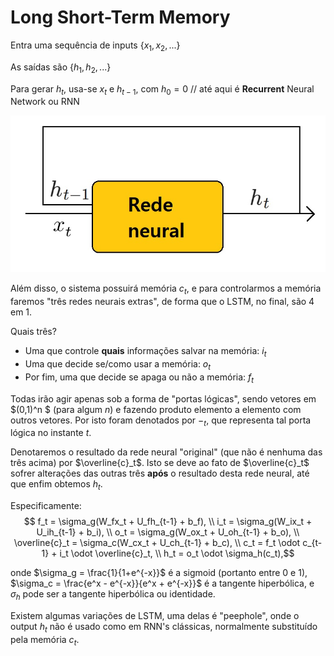 # Long Short-Term Memory

Entra uma sequência de inputs $\{x_1, x_2, ...\}$

As saídas são $\{h_1, h_2, ...\}$

Para gerar $h_t$, usa-se $x_t$ e $h_{t-1}$, com $h_0 = 0$ // até aqui é **Recurrent** Neural Network ou RNN

<div align="center">

![RNN comum](RNNcomum.jpg)

</div>

Além disso, o sistema possuirá memória $c_t$, e para controlarmos a memória faremos "três redes neurais extras", de forma que o LSTM, no final, são 4 em 1.

Quais três? 

- Uma que controle **quais** informações salvar na memória: $i_t$
- Uma que decide se/como usar a memória: $o_t$
- Por fim, uma que decide se apaga ou não a memória: $f_t$

Todas irão agir apenas sob a forma de "portas lógicas", sendo vetores em $(0,1)^n $ (para algum $n$) e fazendo produto elemento a elemento com outros vetores. Por isto foram denotados por $-_t$, que representa tal porta lógica no instante $t$.

Denotaremos o resultado da rede neural "original" (que não é nenhuma das três acima) por $\overline{c}_t$. Isto se deve ao fato de $\overline{c}_t$ sofrer alterações das outras três **após** o resultado desta rede neural, até que enfim obtemos $h_t$.

Especificamente:
$$ f_t = \sigma_g(W_fx_t + U_fh_{t-1} + b_f), \\ i_t = \sigma_g(W_ix_t + U_ih_{t-1} + b_i),
 \\ o_t = \sigma_g(W_ox_t + U_oh_{t-1} + b_o), \\ \overline{c}_t = \sigma_c(W_cx_t + U_ch_{t-1} + b_c),
 \\ c_t = f_t \odot c_{t-1} + i_t \odot \overline{c}_t, \\ h_t = o_t \odot \sigma_h(c_t),$$

onde $\sigma_g = \frac{1}{1+e^{-x}}$ é a sigmoid (portanto entre 0 e 1), $\sigma_c = \frac{e^x - e^{-x}}{e^x + e^{-x}}$ é a tangente hiperbólica, e $\sigma_h$ pode ser a tangente hiperbólica ou identidade. 

Existem algumas variações de LSTM, uma delas é "peephole", onde o output $h_t$ não é usado como em RNN's clássicas, normalmente substituído pela memória $c_t$.